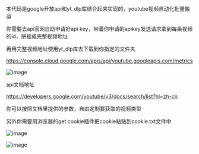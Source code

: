 本代码是google开放api和yt_dlp库结合起来实现的，youtube视频自动化批量搬运

你需要去api官网自助申请好api key，带着你申请的apikey发送请求拿到每条视频的id，拼接成完整视频地址

再用完整视频地址使用yt_dlp库去下载到你指定的文件夹

https://console.cloud.google.com/apis/api/youtube.googleapis.com/metrics

![image](https://github.com/user-attachments/assets/84633642-fc90-4a45-8175-10ee2ae6e2ae)

api文档地址

https://developers.google.com/youtube/v3/docs/search/list?hl=zh-cn

你可以按照文档里提供的参数，自由定制要获取的视频类型

另外你需要用浏览器的get cookie插件把cookie粘贴到cookie.txt文件中

![image](https://github.com/user-attachments/assets/b330267c-d47d-4f5b-9455-733500fb60be)


![image](https://github.com/user-attachments/assets/9658be11-25ed-495b-b22f-a822fb8bcea1)



